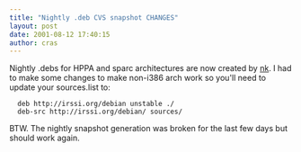 ```yaml
---
title: "Nightly .deb CVS snapshot CHANGES"
layout: post
date: 2001-08-12 17:40:15
author: cras
---
```

Nightly .debs for HPPA and sparc architectures are now created by
[nk](mailto:nk@bsdirc.net). I had to make some changes to make non-i386
arch work so you'll need to update your sources.list to:

``` 
  deb http://irssi.org/debian unstable ./
  deb-src http://irssi.org/debian/ sources/
```

BTW. The nightly snapshot generation was broken for the last few days
but should work again.

